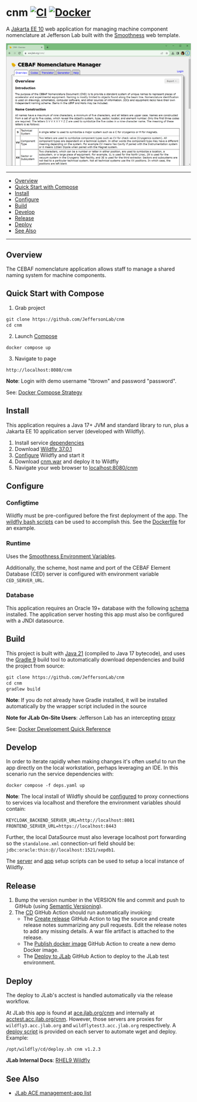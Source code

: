 # cnm [![CI](https://github.com/JeffersonLab/cnm/actions/workflows/ci.yaml/badge.svg)](https://github.com/JeffersonLab/cnm/actions/workflows/ci.yaml) [![Docker](https://img.shields.io/docker/v/jeffersonlab/cnm?sort=semver&label=DockerHub)](https://hub.docker.com/r/jeffersonlab/cnm)
A [Jakarta EE 10](https://en.wikipedia.org/wiki/Jakarta_EE) web application for managing machine component nomenclature at Jefferson Lab built with the [Smoothness](https://github.com/JeffersonLab/smoothness) web template.

![Screenshot](https://github.com/JeffersonLab/cnm/raw/main/Screenshot.png?raw=true "Screenshot")

---
- [Overview](https://github.com/JeffersonLab/cnm#overview)
- [Quick Start with Compose](https://github.com/JeffersonLab/cnm#quick-start-with-compose)
- [Install](https://github.com/JeffersonLab/cnm#install)
- [Configure](https://github.com/JeffersonLab/cnm#configure)
- [Build](https://github.com/JeffersonLab/cnm#build)
- [Develop](https://github.com/JeffersonLab/cnm#develop)
- [Release](https://github.com/JeffersonLab/cnm#release)
- [Deploy](https://github.com/JeffersonLab/cnm#deploy)
- [See Also](https://github.com/JeffersonLab/cnm#see-also)
---

## Overview
The CEBAF nomenclature application allows staff to manage a shared naming system for machine components.

## Quick Start with Compose
1. Grab project
```
git clone https://github.com/JeffersonLab/cnm
cd cnm
```
2. Launch [Compose](https://github.com/docker/compose)
```
docker compose up
```
3. Navigate to page
```
http://localhost:8080/cnm
```

**Note**: Login with demo username "tbrown" and password "password".

See: [Docker Compose Strategy](https://gist.github.com/slominskir/a7da801e8259f5974c978f9c3091d52c)

## Install
This application requires a Java 17+ JVM and standard library to run, plus a Jakarta EE 10 application server (developed with Wildfly).


1. Install service [dependencies](https://github.com/JeffersonLab/cnm/blob/main/deps.yaml)
2. Download [Wildfly 37.0.1](https://www.wildfly.org/downloads/)
3. [Configure](https://github.com/JeffersonLab/cnm#configure) Wildfly and start it
4. Download [cnm.war](https://github.com/JeffersonLab/cnm/releases) and deploy it to Wildfly
5. Navigate your web browser to [localhost:8080/cnm](http://localhost:8080/cnm)

## Configure

### Configtime
Wildfly must be pre-configured before the first deployment of the app. The [wildfly bash scripts](https://github.com/JeffersonLab/wildfly#configure) can be used to accomplish this. See the [Dockerfile](https://github.com/JeffersonLab/cnm/blob/main/Dockerfile) for an example.

### Runtime
Uses the [Smoothness Environment Variables](https://github.com/JeffersonLab/smoothness#environment-variables).

Additionally, the scheme, host name and port of the CEBAF Element Database (CED) server is configured with environment variable `CED_SERVER_URL`.

### Database
This application requires an Oracle 19+ database with the following [schema](https://github.com/JeffersonLab/cnm/tree/main/container/oracle/initdb.d) installed.   The application server hosting this app must also be configured with a JNDI datasource.

## Build
This project is built with [Java 21](https://adoptium.net/) (compiled to Java 17 bytecode), and uses the [Gradle 9](https://gradle.org/) build tool to automatically download dependencies and build the project from source:

```
git clone https://github.com/JeffersonLab/cnm
cd cnm
gradlew build
```
**Note**: If you do not already have Gradle installed, it will be installed automatically by the wrapper script included in the source

**Note for JLab On-Site Users**: Jefferson Lab has an intercepting [proxy](https://gist.github.com/slominskir/92c25a033db93a90184a5994e71d0b78)

See: [Docker Development Quick Reference](https://gist.github.com/slominskir/a7da801e8259f5974c978f9c3091d52c#development-quick-reference)

## Develop
In order to iterate rapidly when making changes it's often useful to run the app directly on the local workstation, perhaps leveraging an IDE.  In this scenario run the service dependencies with:
```
docker compose -f deps.yaml up
```
**Note**: The local install of Wildfly should be [configured](https://github.com/JeffersonLab/cnm#configure) to proxy connections to services via localhost and therefore the environment variables should contain:
```
KEYCLOAK_BACKEND_SERVER_URL=http://localhost:8081
FRONTEND_SERVER_URL=https://localhost:8443
```
Further, the local DataSource must also leverage localhost port forwarding so the `standalone.xml` connection-url field should be: `jdbc:oracle:thin:@//localhost:1521/xepdb1`.

The [server](https://github.com/JeffersonLab/wildfly/blob/main/scripts/server-setup.sh) and [app](https://github.com/JeffersonLab/wildfly/blob/main/scripts/app-setup.sh) setup scripts can be used to setup a local instance of Wildfly.

## Release
1. Bump the version number in the VERSION file and commit and push to GitHub (using [Semantic Versioning](https://semver.org/)).
2. The [CD](https://github.com/JeffersonLab/cnm/blob/main/.github/workflows/cd.yaml) GitHub Action should run automatically invoking:
    - The [Create release](https://github.com/JeffersonLab/java-workflows/blob/main/.github/workflows/gh-release.yaml) GitHub Action to tag the source and create release notes summarizing any pull requests.   Edit the release notes to add any missing details.  A war file artifact is attached to the release.
    - The [Publish docker image](https://github.com/JeffersonLab/container-workflows/blob/main/.github/workflows/docker-publish.yaml) GitHub Action to create a new demo Docker image.
    - The [Deploy to JLab](https://github.com/JeffersonLab/general-workflows/blob/main/.github/workflows/jlab-deploy-app.yaml) GitHub Action to deploy to the JLab test environment.

## Deploy
The deploy to JLab's acctest is handled automatically via the release workflow.

At JLab this app is found at [ace.jlab.org/cnm](https://ace.jlab.org/cnm) and internally at [acctest.acc.jlab.org/cnm](https://acctest.acc.jlab.org/cnm).  However, those servers are proxies for `wildfly3.acc.jlab.org` and `wildflytest3.acc.jlab.org` respectively.   A [deploy script](https://github.com/JeffersonLab/wildfly/blob/main/scripts/deploy.sh) is provided on each server to automate wget and deploy.  Example:

```
/opt/wildfly/cd/deploy.sh cnm v1.2.3
```

**JLab Internal Docs**:  [RHEL9 Wildfly](https://acgdocs.acc.jlab.org/en/ace/builds/rhel9-wildfly)

## See Also
- [JLab ACE management-app list](https://github.com/search?q=org%3Ajeffersonlab+topic%3Aace+topic%3Amanagement-app&type=repositories)
